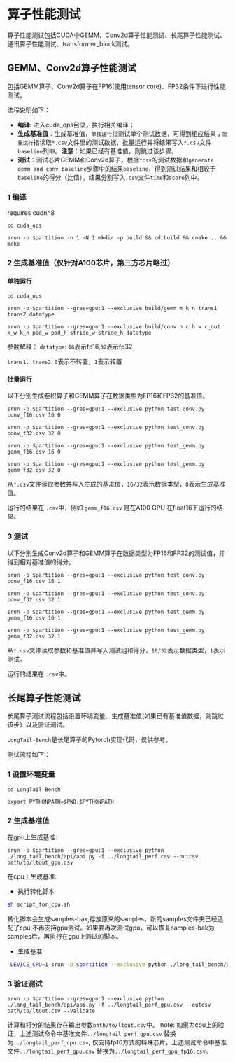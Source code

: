 
# 算子性能测试
算子性能测试包括CUDA中GEMM、Conv2d算子性能测试、长尾算子性能测试、通讯算子性能测试、transformer_block测试。
## GEMM、Conv2d算子性能测试
包括GEMM算子、Conv2d算子在FP16(使用tensor core)、FP32条件下进行性能测试。

流程说明如下：

  * **编译**: 进入cuda_ops目录，执行相关编译；
  * **生成基准值**：生成基准值，`单独运行`指测试单个测试数据，可得到相应结果；`批量运行`指读取`*.csv`文件里的测试数据，批量运行并将结果写入`*.csv`文件`baseline`列中。**注意**：如果已经有基准值，则跳过该步骤。
  * **测试**：测试芯片GEMM和Conv2d算子，根据`*csv`的测试数据和`generate gemm and conv baseline`步骤中的结果`baseline`，得到测试结果和相较于`baseline`的得分（比值），结果分别写入`.csv`文件`time`和`score`列中。

### 1 编译

requires cudnn8
```
cd cuda_ops

srun -p $partition -n 1 -N 1 mkdir -p build && cd build && cmake .. && make

```
### 2 生成基准值（仅针对A100芯片，第三方芯片略过）
#### 单独运行
```
cd cuda_ops

srun -p $partition --gres=gpu:1 --exclusive build/gemm m k n trans1 trans2 datatype

srun -p $partition --gres=gpu:1 --exclusive build/conv n c h w c_out k_w k_h pad_w pad_h stride_w stride_h datatype

```

参数解释：
`datatype`: `16`表示fp16,`32`表示fp32

`trans1`、`trans2`: `0`表示不转置，`1`表示转置
#### 批量运行

以下分別生成卷积算子和GEMM算子在数据类型为FP16和FP32的基准值。
```
srun -p $partition --gres=gpu:1 --exclusive python test_conv.py conv_f16.csv 16 0

srun -p $partition --gres=gpu:1 --exclusive python test_conv.py conv_f32.csv 32 0

srun -p $partition --gres=gpu:1 --exclusive python test_gemm.py gemm_f16.csv 16 0

srun -p $partition --gres=gpu:1 --exclusive python test_gemm.py gemm_f32.csv 32 0
```
从`*.csv`文件读取参数并写入生成的基准值，`16/32`表示数据类型，`0`表示生成基准值。

运行的结果在 `.csv`中，例如 `gemm_f16.csv` 是在A100 GPU 在float16下运行的结果。

### 3 测试
以下分别生成Conv2d算子和GEMM算子在数据类型为FP16和FP32的测试值，并得到相对基准值的得分。
```
srun -p $partition --gres=gpu:1 --exclusive python test_conv.py conv_f16.csv 16 1

srun -p $partition --gres=gpu:1 --exclusive python test_conv.py conv_f32.csv 32 1

srun -p $partition --gres=gpu:1 --exclusive python test_gemm.py gemm_f16.csv 16 1

srun -p $partition --gres=gpu:1 --exclusive python test_gemm.py gemm_f32.csv 32 1
```
从`*.csv`文件读取参数和基准值并写入测试组和得分，`16/32`表示数据类型，`1`表示测试。

运行的结果在 `.csv`中。

## 长尾算子性能测试

长尾算子测试流程包括设置环境变量、生成基准值(如果已有基准值数据，则跳过该步）以及验证测试。

`LongTail-Bench`是长尾算子的Pytorch实现代码，仅供参考。

测试流程如下：

### 1 设置环境变量
```
cd LongTail-Bench

export PYTHONPATH=$PWD:$PYTHONPATH
```
### 2 生成基准值

在gpu上生成基准:
```
srun -p $partition --gres=gpu:1 --exclusive python ./long_tail_bench/api/api.py -f ../longtail_perf.csv --outcsv path/to/ltout_gpu.csv
```

在cpu上生成基准:
* 执行转化脚本
```bash
sh script_for_cpu.sh
```
转化脚本会生成samples-bak,存放原来的samples，新的samples文件夹已经适配了cpu,不再支持gpu测试。如果要再次测试gpu，可以恢复samples-bak为samples后，再执行在gpu上测试的脚本。

* 生成基准
```bash
 DEVICE_CPU=1 srun -p $partition --exclusive python ./long_tail_bench/api/api.py -f ../longtail_perf.csv --outcsv path/to/ltout_cpu.csv
```
### 3 验证测试
```
srun -p $partition --gres=gpu:1 --exclusive python ./long_tail_bench/api/api.py -f ../longtail_perf_gpu.csv --outcsv path/to/ltout.csv --validate
```
计算和打分的结果存在输出参数`path/to/ltout.csv`中。
note:
如果为cpu上的验证，上述测试命令中基准文件`../longtail_perf_gpu.csv` 替换为`../longtail_perf_cpu.csv`;
仅支持fp16方式的特殊芯片，上述测试命令中基准文件`../longtail_perf_gpu.csv` 替换为`../longtail_perf_gpu_fp16.csv`。

